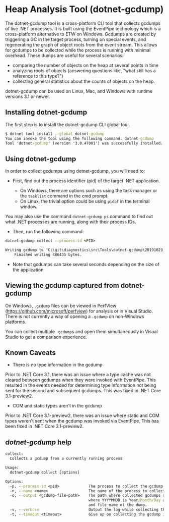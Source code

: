 # Heap Analysis Tool (dotnet-gcdump)

The dotnet-gcdump tool is a cross-platform CLI tool that collects gcdumps of live .NET processes. It is built using the EventPipe technology which is a cross-platform alternative to ETW on Windows. Gcdumps are created by triggering a GC
in the target process, turning on special events, and regenerating the graph of object roots from the event stream. This allows for gcdumps to be collected while the process is running with minimal overhead. These dumps are useful for
several scenarios:

* comparing the number of objects on the heap at several points in time
* analyzing roots of objects (answering questions like, "what still has a reference to this type?")
* collecting general statistics about the counts of objects on the heap.

dotnet-gcdump can be used on Linux, Mac, and Windows with runtime versions 3.1 or newer.

## Installing dotnet-gcdump

The first step is to install the dotnet-gcdump CLI global tool.

```cmd
$ dotnet tool install --global dotnet-gcdump
You can invoke the tool using the following command: dotnet-gcdump
Tool 'dotnet-gcdump' (version '3.0.47001') was successfully installed.
```

## Using dotnet-gcdump

In order to collect gcdumps using dotnet-gcdump, you will need to:

- First, find out the process identifier (pid) of the target .NET application.

  - On Windows, there are options such as using the task manager or the `tasklist` command in the cmd prompt.
  - On Linux, the trivial option could be using `pidof` in the terminal window.

You may also use the command `dotnet-gcdump ps` command to find out what .NET processes are running, along with their process IDs.

- Then, run the following command:

```cmd
dotnet-gcdump collect --process-id <PID>

Writing gcdump to 'C:\git\diagnostics\src\Tools\dotnet-gcdump\20191023_042913_24060.gcdump'...
    Finished writing 486435 bytes.
```

- Note that gcdumps can take several seconds depending on the size of the application

## Viewing the gcdump captured from dotnet-gcdump

On Windows, `.gcdump` files can be viewed in PerfView (https://github.com/microsoft/perfview) for analysis or in Visual Studio. There is not currently a way of opening a `.gcdump` on non-Windows platforms.

You can collect multiple `.gcdump`s and open them simultaneously in Visual Studio to get a comparison experience.

## Known Caveats

- There is no type information in the gcdump

Prior to .NET Core 3.1, there was an issue where a type cache was not cleared between gcdumps when they were invoked with EventPipe. This resulted in the events needed for determining type information not being sent for the second and subsequent gcdumps. This was fixed in .NET Core 3.1-preview2.


- COM and static types aren't in the gcdump

Prior to .NET Core 3.1-preview2, there was an issue where static and COM types weren't sent when the gcdump was invoked via EventPipe. This has been fixed in .NET Core 3.1-preview2.

## *dotnet-gcdump* help

```cmd
collect:
  Collects a gcdump from a currently running process

Usage:
  dotnet-gcdump collect [options]

Options:
  -p, --process-id <pid>             The process to collect the gcdump from
  -n, --name <name>                  The name of the process to collect the gcdump from.
  -o, --output <gcdump-file-path>    The path where collected gcdumps should be written. Defaults to '.\YYYYMMDD_HHMMSS_<pid>.gcdump'
                                     where YYYYMMDD is Year/Month/Day and HHMMSS is Hour/Minute/Second. Otherwise, it is the full path
                                     and file name of the dump.
  -v, --verbose                      Output the log while collecting the gcdump
  -t, --timeout <timeout>            Give up on collecting the gcdump if it takes longer the this many seconds. The default value is 30s
```
